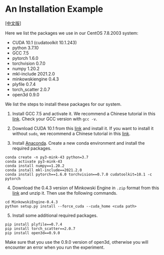 # An Installation Example

[[中文版]](INSTALL_zh.md)

Here we list the packages we use in our CentOS 7.8.2003 system:

- CUDA 10.1 (cudatoolkit 10.1.243)
- python 3.7.10
- GCC 7.5
- pytorch 1.6.0
- torchvision 0.7.0
- numpy 1.20.2
- mkl-include 2021.2.0
- minkowskiengine 0.4.3
- plyfile 0.7.4
- torch_scatter 2.0.7
- open3d 0.9.0

We list the steps to install these packages for our system.

1. Install GCC 7.5 and activate it. We recommend a Chinese tutorial in this [link](https://blog.csdn.net/sinat_18697811/article/details/127448506). Check your GCC version with `gcc -v`.

2. Download CUDA 10.1 from this [link](https://developer.nvidia.com/cuda-10.1-download-archive-update2?target_os=Linux&target_arch=x86_64&target_distro=CentOS&target_version=7&target_type=runfilelocal) and install it. If you want to install it without `sudo`, we recommend a Chinese tutorial in this [link](https://blog.csdn.net/qq_35498453/article/details/110532839).

3. Install [Anaconda](https://www.anaconda.com/). Create a new conda environment and install the required packages.

``` 
conda create -n py3-mink-43 python=3.7
conda activate py3-mink-43
conda install numpy==1.20.2
conda install mkl-include==2021.2.0
conda install pytorch==1.6.0 torchvision==0.7.0 cudatoolkit=10.1 -c pytorch
``` 

4. Download the 0.4.3 version of Minkowski Engine in `.zip` format from this [link](https://github.com/NVIDIA/MinkowskiEngine/archive/refs/tags/v0.4.3.zip) and unzip it. Then use the following commands.

``` 
cd MinkowskiEngine-0.4.3
python setup.py install --force_cuda --cuda_home <cuda path>
``` 

5. Install some additional required packages.

```
pip install plyfile==0.7.4
pip install torch_scatter==2.0.7
pip install open3d==0.9.0
```

Make sure that you use the 0.9.0 version of open3d, otherwise you will encounter an error when you run the experiment.